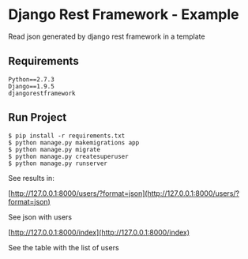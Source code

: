 # Django Rest Framework - Example
Read json generated by django rest framework in a template

## Requirements
```
Python==2.7.3
Django==1.9.5
djangorestframework
```

## Run Project
```
$ pip install -r requirements.txt
$ python manage.py makemigrations app
$ python manage.py migrate
$ python manage.py createsuperuser
$ python manage.py runserver
```

See results in:

[http://127.0.0.1:8000/users/?format=json](http://127.0.0.1:8000/users/?format=json)

See json with users

[http://127.0.0.1:8000/index](http://127.0.0.1:8000/index)

See the table with the list of users
